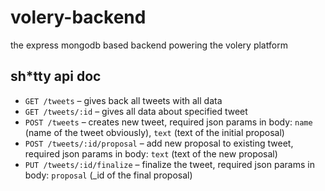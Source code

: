 # volery-backend

the express mongodb based backend powering the volery platform

## sh\*tty api doc

- `GET /tweets` – gives back all tweets with all data
- `GET /tweets/:id` – gives all data about specified tweet
- `POST /tweets` – creates new tweet, required json params in body: `name` (name of the tweet obviously), `text` (text of the initial proposal)
- `POST /tweets/:id/proposal` – add new proposal to existing tweet, required json params in body: `text` (text of the new proposal)
- `PUT /tweets/:id/finalize` – finalize the tweet, required json params in body: `proposal` (\_id of the final proposal)
